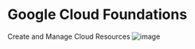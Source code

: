 # Google Cloud Foundations

Create and Manage Cloud Resources
![image](https://user-images.githubusercontent.com/54896910/184876083-aaa06b9f-b843-41d7-99c5-e2910981965c.png)

